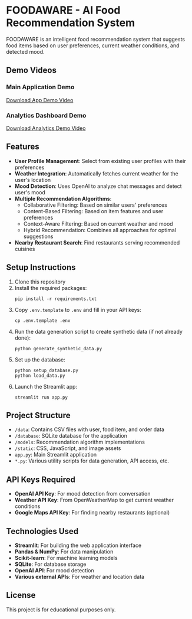 # FOODAWARE - AI Food Recommendation System

FOODAWARE is an intelligent food recommendation system that suggests food items based on user preferences, current weather conditions, and detected mood.

## Demo Videos

### Main Application Demo
[Download App Demo Video](app.mov)

### Analytics Dashboard Demo
[Download Analytics Demo Video](analytics.mov)

## Features

- **User Profile Management**: Select from existing user profiles with their preferences
- **Weather Integration**: Automatically fetches current weather for the user's location
- **Mood Detection**: Uses OpenAI to analyze chat messages and detect user's mood
- **Multiple Recommendation Algorithms**:
  - Collaborative Filtering: Based on similar users' preferences
  - Content-Based Filtering: Based on item features and user preferences
  - Context-Aware Filtering: Based on current weather and mood
  - Hybrid Recommendation: Combines all approaches for optimal suggestions
- **Nearby Restaurant Search**: Find restaurants serving recommended cuisines

## Setup Instructions

1. Clone this repository
2. Install the required packages:
   ```
   pip install -r requirements.txt
   ```
3. Copy `.env.template` to `.env` and fill in your API keys:
   ```
   cp .env.template .env
   ```
4. Run the data generation script to create synthetic data (if not already done):
   ```
   python generate_synthetic_data.py
   ```
5. Set up the database:
   ```
   python setup_database.py
   python load_data.py
   ```
6. Launch the Streamlit app:
   ```
   streamlit run app.py
   ```

## Project Structure

- `/data`: Contains CSV files with user, food item, and order data
- `/database`: SQLite database for the application
- `/models`: Recommendation algorithm implementations
- `/static`: CSS, JavaScript, and image assets
- `app.py`: Main Streamlit application
- `*.py`: Various utility scripts for data generation, API access, etc.

## API Keys Required

- **OpenAI API Key**: For mood detection from conversation
- **Weather API Key**: From OpenWeatherMap to get current weather conditions
- **Google Maps API Key**: For finding nearby restaurants (optional)

## Technologies Used

- **Streamlit**: For building the web application interface
- **Pandas & NumPy**: For data manipulation
- **Scikit-learn**: For machine learning models
- **SQLite**: For database storage
- **OpenAI API**: For mood detection
- **Various external APIs**: For weather and location data

## License

This project is for educational purposes only.